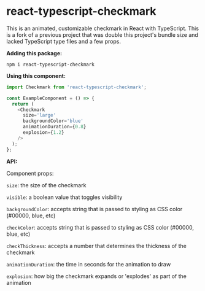 # react-typescript-checkmark

This is an animated, customizable checkmark in React with TypeScript. This is a fork of a previous project that was double this project's bundle size and lacked TypeScript type files and a few props. 

**Adding this package:**

```
npm i react-typescript-checkmark
```

**Using this component:**

```javascript
import Checkmark from 'react-typescript-checkmark';

const ExampleComponent = () => {
  return (
    <Checkmark
      size='large'
      backgroundColor='blue'
      animationDuration={0.8}
      explosion={1.2}
    />
  );
};
```

**API:**

Component props:

`size`: the size of the checkmark

`visible`: a boolean value that toggles visibility

`backgroundColor`: accepts string that is passed to styling as CSS color (#00000, blue, etc)

`checkColor`: accepts string that is passed to styling as CSS color (#00000, blue, etc)

`checkThickness`: accepts a number that determines the thickness of the checkmark

`animationDuration`: the time in seconds for the animation to draw

`explosion`: how big the checkmark expands or 'explodes' as part of the animation


